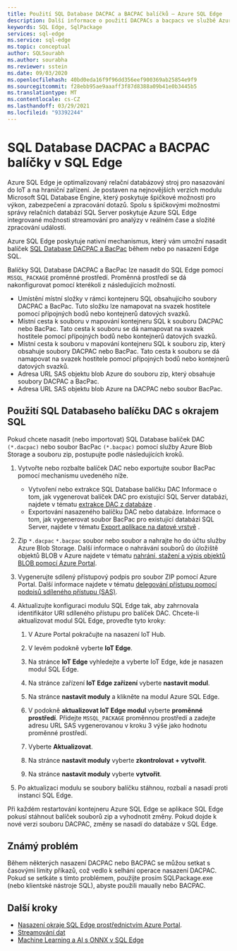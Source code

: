 ```yaml
---
title: Použití SQL Database DACPAC a BACPAC balíčků – Azure SQL Edge
description: Další informace o použití DACPACs a bacpacs ve službě Azure SQL Edge
keywords: SQL Edge, SqlPackage
services: sql-edge
ms.service: sql-edge
ms.topic: conceptual
author: SQLSourabh
ms.author: sourabha
ms.reviewer: sstein
ms.date: 09/03/2020
ms.openlocfilehash: 40bd0eda16f9f96dd356eef900369ab25854e9f9
ms.sourcegitcommit: f28ebb95ae9aaaff3f87d8388a09b41e0b3445b5
ms.translationtype: MT
ms.contentlocale: cs-CZ
ms.lasthandoff: 03/29/2021
ms.locfileid: "93392244"
---
```

# <a name="sql-database-dacpac-and-bacpac-packages-in-sql-edge"></a>SQL Database DACPAC a BACPAC balíčky v SQL Edge

Azure SQL Edge je optimalizovaný relační databázový stroj pro nasazování do IoT a na hraniční zařízení. Je postaven na nejnovějších verzích modulu Microsoft SQL Database Engine, který poskytuje špičkové možnosti pro výkon, zabezpečení a zpracování dotazů. Spolu s špičkovými možnostmi správy relačních databází SQL Server poskytuje Azure SQL Edge integrované možnosti streamování pro analýzy v reálném čase a složité zpracování událostí.

Azure SQL Edge poskytuje nativní mechanismus, který vám umožní nasadit balíček [SQL Database DACPAC a BacPac](/sql/relational-databases/data-tier-applications/data-tier-applications) během nebo po nasazení Edge SQL.

Balíčky SQL Database DACPAC a BacPac lze nasadit do SQL Edge pomocí `MSSQL_PACKAGE` proměnné prostředí. Proměnná prostředí se dá nakonfigurovat pomocí kterékoli z následujících možností.  
- Umístění místní složky v rámci kontejneru SQL obsahujícího soubory DACPAC a BacPac. Tuto složku lze namapovat na svazek hostitele pomocí přípojných bodů nebo kontejnerů datových svazků. 
- Místní cesta k souboru v mapování kontejneru SQL k souboru DACPAC nebo BacPac. Tato cesta k souboru se dá namapovat na svazek hostitele pomocí přípojných bodů nebo kontejnerů datových svazků. 
- Místní cesta k souboru v mapování kontejneru SQL k souboru zip, který obsahuje soubory DACPAC nebo BacPac. Tato cesta k souboru se dá namapovat na svazek hostitele pomocí přípojných bodů nebo kontejnerů datových svazků. 
- Adresa URL SAS objektu blob Azure do souboru zip, který obsahuje soubory DACPAC a BacPac.
- Adresa URL SAS objektu blob Azure na DACPAC nebo soubor BacPac. 

## <a name="use-a-sql-database-dac-package-with-sql-edge"></a>Použití SQL Databaseho balíčku DAC s okrajem SQL

Pokud chcete nasadit (nebo importovat) SQL Database balíček DAC `(*.dacpac)` nebo soubor BacPac `(*.bacpac)` pomocí služby Azure Blob Storage a souboru zip, postupujte podle následujících kroků. 

1. Vytvořte nebo rozbalte balíček DAC nebo exportujte soubor BacPac pomocí mechanismu uvedeného níže. 
    - Vytvoření nebo extrakce SQL Database balíčku DAC Informace o tom, jak vygenerovat balíček DAC pro existující SQL Server databázi, najdete v tématu [extrakce DAC z databáze](/sql/relational-databases/data-tier-applications/extract-a-dac-from-a-database/) .
    - Exportování nasazeného balíčku DAC nebo databáze. Informace o tom, jak vygenerovat soubor BacPac pro existující databázi SQL Server, najdete v tématu [Export aplikace na datové vrstvě](/sql/relational-databases/data-tier-applications/export-a-data-tier-application/) .

2. Zip `*.dacpac` `*.bacpac` soubor nebo soubor a nahrajte ho do účtu služby Azure Blob Storage. Další informace o nahrávání souborů do úložiště objektů BLOB v Azure najdete v tématu [nahrání, stažení a výpis objektů BLOB pomocí Azure Portal](../storage/blobs/storage-quickstart-blobs-portal.md).

3. Vygenerujte sdílený přístupový podpis pro soubor ZIP pomocí Azure Portal. Další informace najdete v tématu [delegování přístupu pomocí podpisů sdíleného přístupu (SAS)](../storage/common/storage-sas-overview.md).

4. Aktualizujte konfiguraci modulu SQL Edge tak, aby zahrnovala identifikátor URI sdíleného přístupu pro balíček DAC. Chcete-li aktualizovat modul SQL Edge, proveďte tyto kroky:

    1. V Azure Portal pokračujte na nasazení IoT Hub.

    2. V levém podokně vyberte **IoT Edge**.

    3. Na stránce **IoT Edge** vyhledejte a vyberte IoT Edge, kde je nasazen modul SQL Edge.

    4. Na stránce zařízení **IoT Edge zařízení** vyberte **nastavit modul**.

    5. Na stránce **nastavit moduly** a klikněte na modul Azure SQL Edge.

    6. V podokně **aktualizovat IoT Edge modul** vyberte **proměnné prostředí**. Přidejte `MSSQL_PACKAGE` proměnnou prostředí a zadejte adresu URL SAS vygenerovanou v kroku 3 výše jako hodnotu proměnné prostředí. 

    7. Vyberte **Aktualizovat**.

    8. Na stránce **nastavit moduly** vyberte **zkontrolovat + vytvořit**.

    9. Na stránce **nastavit moduly** vyberte **vytvořit**.

5. Po aktualizaci modulu se soubory balíčku stáhnou, rozbalí a nasadí proti instanci SQL Edge.

Při každém restartování kontejneru Azure SQL Edge se aplikace SQL Edge pokusí stáhnout balíček souborů zip a vyhodnotit změny. Pokud dojde k nové verzi souboru DACPAC, změny se nasadí do databáze v SQL Edge.

## <a name="known-issue"></a>Známý problém

Během některých nasazení DACPAC nebo BACPAC se můžou setkat s časovými limity příkazů, což vedlo k selhání operace nasazení DACPAC. Pokud se setkáte s tímto problémem, použijte prosím SQLPackage.exe (nebo klientské nástroje SQL), abyste použili maually nebo BACPAC. 

## <a name="next-steps"></a>Další kroky

- [Nasazení okraje SQL Edge prostřednictvím Azure Portal](deploy-portal.md).
- [Streamování dat](stream-data.md)
- [Machine Learning a AI s ONNX v SQL Edge](onnx-overview.md)